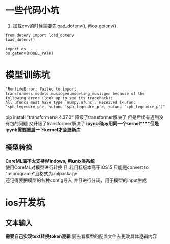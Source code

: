 # 一些代码小坑
1. 加载env的时候需要先load_dotenv(), 再os.getenv()
```
from dotenv import load_dotenv
load_dotenv()

import os
os.getenv(MDOEL_PATH)
```
# 模型训练坑
```
"RuntimeError: Failed to import transformers.models.musicgen.modeling_musicgen because of the following error (look up to see its traceback):
All ufuncs must have type `numpy.ufunc`. Received (<ufunc 'sph_legendre_p'>, <ufunc 'sph_legendre_p'>, <ufunc 'sph_legendre_p')"
```
pip install "transformers<4.37.0" 降级了transformer解决了
但是后续有遇到没有包的问题 又升级了transformer解决了
**ipynb和py用同一个kernel****但是ipynb需要重启一下kernel才会更新库**

## 模型转换
**CoreML库不太支持Windows, 用unix类系统**
<br> 使用CoreML对模型进行转换 且 若目标版本高于iOS15 只能是convert to "mlprograme"且格式为.mlpackage
<br> 还记得要把模型的各种config导入 并且进行分词，用于模型的input生成

# ios开发坑

## 文本输入
**需要自己实现text转换token逻辑** 要去看模型的配置文件去更改具体逻辑内容
